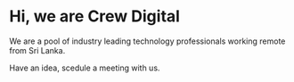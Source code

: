 # Hi, we are Crew Digital


We are a pool of industry leading technology professionals working remote from Sri Lanka.

Have an idea, scedule a meeting with us.

